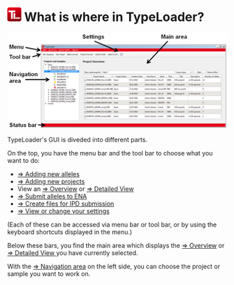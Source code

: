 # ![Icon](images/TypeLoader_32.png) What is where in TypeLoader?

![layout](images/main_annotated.png)

TypeLoader's GUI is diveded into different parts. 

On the top, you have the menu bar and the tool bar to choose what you want to do:

 * [=> Adding new alleles](new_allele.md)
 * [=> Adding new projects](new_project.md)
 * View an [=> Overview](overviews.md) or [=> Detailed View ](detailed_views.md)
 * [=> Submit alleles to ENA](submission_ena.md)
 * [=> Create files for IPD submission](submission_IPD.md)
 * [=> View or change your settings](settings.md)

(Each of these can be accessed via menu bar or tool bar, or by using the keyboard shortcuts displayed in the menu.)

Below these bars, you find the main area which displays the [=> Overview](overviews.md) or [=> Detailed View ](detailed_views.md) you have currently selected. 

With the [=> Navigation area](navigation.md) on the left side, you can choose the project or sample you want to work on.